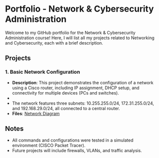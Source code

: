 # Portfolio - Network & Cybersecurity Administration

Welcome to my GitHub portfolio for the Network & Cybersecurity Administration course! Here, I will list all my projects related to Networking and Cybersecurity, each with a brief description.

## Projects

### 1. Basic Network Configuration
- **Description**: This project demonstrates the configuration of a network using a Cisco router, including IP assignment, DHCP setup, and connectivity for multiple devices (PCs and switches).
-
- The network features three subnets: 10.255.255.0/24, 172.31.255.0/24, and 192.168.29.0/24, all connected to a central router.
- **Files**: [Network Diagram](topology.webp)

## Notes
- All commands and configurations were tested in a simulated environment (CISCO Packet Tracer).
- Future projects will include firewalls, VLANs, and traffic analysis.
